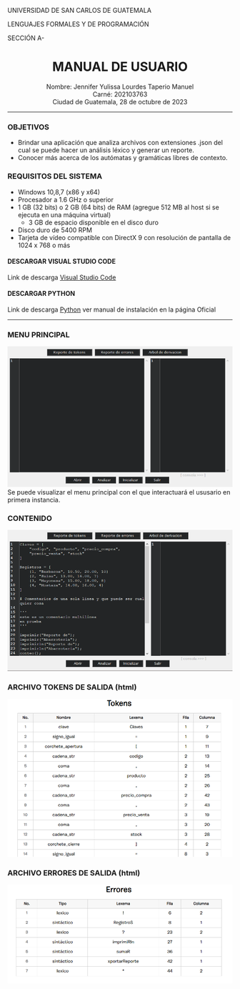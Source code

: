 UNIVERSIDAD DE SAN CARLOS DE GUATEMALA

LENGUAJES FORMALES Y DE PROGRAMACIÓN

SECCIÓN A-


# <center> MANUAL DE USUARIO </center>

<center>Nombre: Jennifer Yulissa Lourdes Taperio Manuel</center>
<center>Carné: 202103763</center>
<center>Ciudad de Guatemala, 28 de octubre de 2023</center>

___

### OBJETIVOS
* Brindar una aplicación que analiza archivos con extensiones .json del
cual se puede hacer un análisis léxico y generar un reporte.
* Conocer más acerca de los autómatas y gramáticas libres de contexto.


### REQUISITOS DEL SISTEMA
* Windows 10,8,7 (x86 y x64)
* Procesador a 1.6 GHz o superior
* 1 GB (32 bits) o 2 GB (64 bits) de RAM (agregue 512 MB al host si se ejecuta en una máquina virtual)
    * 3 GB de espacio disponible en el disco duro
* Disco duro de 5400 RPM
* Tarjeta de vídeo compatible con DirectX 9 con resolución de pantalla de 1024 x 768 o más

#### DESCARGAR VISUAL STUDIO CODE
Link de descarga [Visual Studio Code](https://code.visualstudio.com/download "vscode")

#### DESCARGAR PYTHON
Link de descarga [Python](https://www.python.org/downloads/ "python") ver manual de instalación en la página Oficial

___

### MENU PRINCIPAL
![Menu principal](principal.PNG)
Se puede visualizar el menu principal con el que interactuará el ususario en primera instancia.
### CONTENIDO
![Menu desplegable](segundo.PNG)
### ARCHIVO TOKENS DE SALIDA (html)
![analizar](tokens.PNG)
### ARCHIVO ERRORES DE SALIDA (html)
![errores](errores.PNG)
